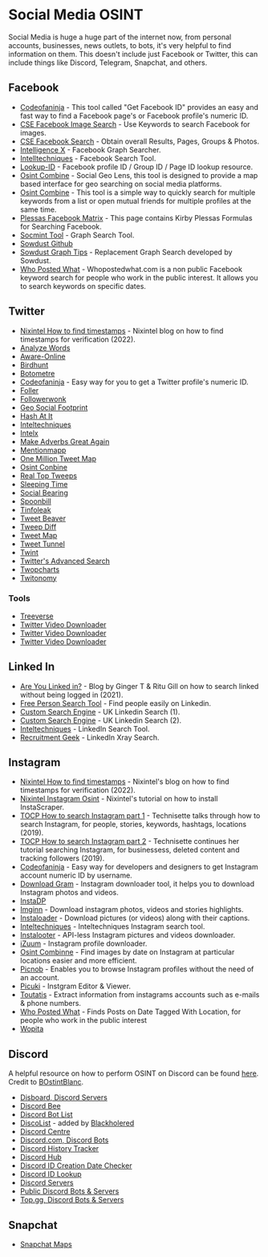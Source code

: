 # Social Media OSINT

Social Media is huge a huge part of the internet now, from personal accounts, businesses, news outlets, to bots, it's very helpful to find information on them. This doesn't include just Facebook or Twitter, this can include things like Discord, Telegram, Snapchat, and others.

## Facebook

* [Codeofaninja](https://www.codeofaninja.com/tools/find-facebook-id/) - This tool called "Get Facebook ID" provides an easy and fast way to find a Facebook page's or Facebook profile's numeric ID.
* [CSE Facebook Image Search](https://cse.google.com/cse?cx=013991603413798772546:jyvyp2ppxma#gsc.tab=0) - Use Keywords to search Facebook for images.
* [CSE Facebook Search](https://cse.google.com/cse?cx=016621447308871563343:vylfmzjmlti#gsc.tab=0) - Obtain overall Results, Pages, Groups & Photos.
* [Intelligence X](https://intelx.io/tools?tab=facebook) - Facebook Graph Searcher.
* [Intelltechniques](https://inteltechniques.com/tools/Facebook.html) - Facebook Search Tool.
* [Lookup-ID](https://lookup-id.com/) - Facebook profile ID / Group ID / Page ID lookup resource.
* [Osint Combine](https://www.osintcombine.com/social-geo-lens) - Social Geo Lens, this tool is designed to provide a map based interface for geo searching on social media platforms.
* [Osint Combine](https://www.osintcombine.com/facebook-search-tools) - This tool is a simple way to quickly search for multiple keywords from a list or open mutual friends for multiple profiles at the same time.
* [Plessas Facebook Matrix](https://plessas.net/facebookmatrix) - This page contains Kirby Plessas Formulas for Searching Facebook.
* [Socmint Tool](http://socmint.tools/) - Graph Search Tool.
* [Sowdust Github](https://sowdust.github.io/fb-search/)
* [Sowdust Graph Tips](https://www.sowsearch.info/) - Replacement Graph Search developed by Sowdust.
* [Who Posted What](https://www.whopostedwhat.com/) - Whopostedwhat.com is a non public Facebook keyword search for people who work in the public interest. It allows you to search keywords on specific dates.

## Twitter

* [Nixintel How to find timestamps](https://nixintel.info/osint/how-to-find-timestamps-for-verification/) - Nixintel blog on how to find timestamps for verification (2022).
* [Analyze Words](https://liwc.net/analyzewords/index.php)
* [Aware-Online](http://aware-online.com/en/osint-tools/twitter-search-tool/)
* [Birdhunt](https://birdhunt.co/)
* [Botometre](https://botometer.osome.iu.edu/)
* [Codeofaninja](https://www.codeofaninja.com/tools/find-twitter-id/) - Easy way for you to get a Twitter profile's numeric ID.
* [Foller](https://foller.me/)
* [Followerwonk](https://followerwonk.com/)
* [Geo Social Footprint](http://geosocialfootprint.com/)
* [Hash At It](https://hashatit.com/)
* [Inteltechniques](https://inteltechniques.com/tools/Twitter.html)
* [Intelx](https://intelx.io/tools?tab=twitter)
* [Make Adverbs Great Again](https://makeadverbsgreatagain.org/allegedly/)
* [Mentionmapp](https://mentionmapp.com/)
* [One Million Tweet Map](https://onemilliontweetmap.com/)
* [Osint Conbine](https://osintcombine.com/social-geo-lens)
* [Real Top Tweeps](https://realtoptweeps.com/rankings/)
* [Sleeping Time](http://sleepingtime.org/)
* [Social Bearing](https://socialbearing.com/)
* [Spoonbill](http://spoonbill.io/)
* [Tinfoleak](https://tinfoleak.com/)
* [Tweet Beaver](https://tweetbeaver.com/)
* [Tweep Diff](https://tweepdiff.com/)
* [Tweet Map](https://www.heavy.ai/demos/tweetmap)
* [Tweet Tunnel](https://tweettunnel.com/reverse.php)
* [Twint](https://github.com/twintproject/twint)
* [Twitter's Advanced Search](https://twitter.com/search-advanced)
* [Twopcharts](https://twopcharts.com/)
* [Twitonomy](https://www.twitonomy.com/)

### Tools

* [Treeverse](https://treeverse.app/%3E)
* [Twitter Video Downloader](https://www.downloadtwittervideo.com/)
* [Twitter Video Downloader](https://twittervideodownloader.com/)
* [Twitter Video Downloader](https://savetweetvid.com/)

## Linked In

* [Are You Linked in?](https://www.cqcore.uk/are-you-linked-in/) - Blog by Ginger T & Ritu Gill on how to search linked without being logged in (2021).
* [Free Person Search Tool](https://freepeoplesearchtool.com/) - Find people easily on Linkedin.
* [Custom Search Engine](https://cse.google.com/cse?cx=006639709984028990467:nl9wxsfepb0#gsc.tab=0) - UK Linkedin Search (1).
* [Custom Search Engine](https://cse.google.co.nz/cse?cx=014394093098352383268:w7sqo\_x4rb0) - UK Linkedin Search (2).
* [Inteltechniques](https://inteltechniques.com/tools/Linkedin.html) - LinkedIn Search Tool.
* [Recruitment Geek](https://recruitmentgeek.com/tools/linkedin/?sthash.Ls1u5yzO.mjjo#gsc.tab=0) - LinkedIn Xray Search.

## Instagram

* [Nixintel How to find timestamps](https://nixintel.info/osint/how-to-find-timestamps-for-verification/) - Nixintel's blog on how to find timestamps for verification (2022).
* [Nixintel Instagram Osint](https://nixintel.info/osint-tools/instagram-osint-a-promising-new-python-tool/) - Nixintel's tutorial on how to install InstaScraper.
* [TOCP How to search Instagram part 1](https://osintcurio.us/2019/07/16/searching-instagram/) - Technisette talks through how to search Instagram, for people, stories, keywords, hashtags, locations (2019).
* [TOCP How to search Instagram part 2](https://osintcurio.us/2019/10/01/searching-instagram-part-2/) - Technisette continues her tutorial searching Instagram, for businessess, deleted content and tracking followers (2019).
* [Codeofaninja](https://www.codeofaninja.com/tools/find-instagram-user-id/) - Easy way for developers and designers to get Instagram account numeric ID by username.
* [Download Gram](https://downloadgram.app/) - Instagram downloader tool, it helps you to download Instagram photos and videos.
* [InstaDP](https://www.instadp.com/)
* [Imginn](https://imginn.com/) - Download instagram photos, videos and stories highlights.
* [Instaloader](https://github.com/instaloader/instaloader) - Download pictures (or videos) along with their captions.
* [Inteltechniques](https://inteltechniques.com/tools/Instagram.html) - Inteltechniques Instagram search tool.
* [Instalooter](https://github.com/althonos/InstaLooter) - API-less Instagram pictures and videos downloader.
* [iZuum](https://izuum.net/) - Instagram profile downloader.
* [Osint Combinne](https://www.osintcombine.com/instagram-explorer) - Find images by date on Instagram at particular locations easier and more efficient.
* [Picnob](https://www.picnob.com/) - Enables you to browse Instagram profiles without the need of an account.
* [Picuki](https://www.picuki.com/) - Instgram Editor & Viewer.
* [Toutatis](https://github.com/megadose/toutatis) - Extract information from instagrams accounts such as e-mails & phone numbers.
* [Who Posted What](https://www.whopostedwhat.com/) - Finds Posts on Date Tagged With Location, for people who work in the public interest
* [Wopita](https://wopita.com/)

## Discord

A helpful resource on how to perform OSINT on Discord can be found [here](https://osintcurio.us/2021/05/06/investigating-discord-a-primer/). Credit to [BOstintBlanc](https://twitter.com/bosintblanc).

* [Disboard, Discord Servers](https://disboard.org/)
* [Discord Bee](https://discordbee.com/)
* [Discord Bot List](https://discordbotlist.com/)
* [DiscoList](https://discolist.net/) - added by [Blackholered](https://github.com/blackholered)
* [Discord Centre](https://discord.center/)
* [Discord.com, Discord Bots](https://discord.com/invite/0cDvIgU2voWn4BaD)
* [Discord History Tracker](https://dht.chylex.com/)
* [Discord Hub](https://discordhub.com/user/search)
* [Discord ID Creation Date Checker](https://hugo.moe/discord/discord-id-creation-date.html)
* [Discord ID Lookup](https://discord.id/)
* [Discord Servers](https://discordservers.com/)
* [Public Discord Bots & Servers](https://discord.me/servers)
* [Top.gg, Discord Bots & Servers](https://top.gg/)

## Snapchat

* [Snapchat Maps](https://map.snapchat.com)
